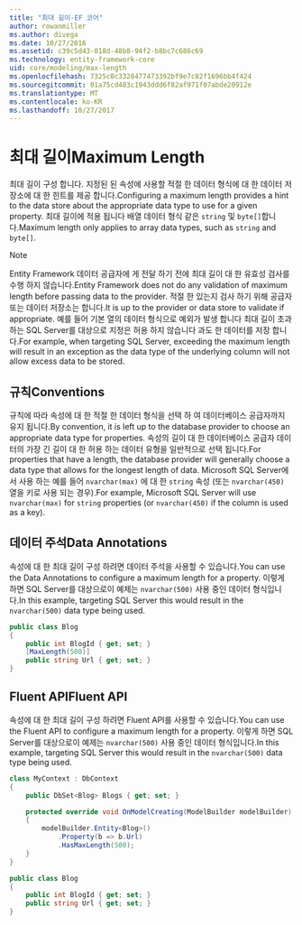 ```yaml
---
title: "최대 길이-EF 코어"
author: rowanmiller
ms.author: divega
ms.date: 10/27/2016
ms.assetid: c39c5d43-018d-48b8-94f2-b8bc7c686c69
ms.technology: entity-framework-core
uid: core/modeling/max-length
ms.openlocfilehash: 7325c0c3328477473392bf9e7c82f1696bb4f424
ms.sourcegitcommit: 01a75cd483c1943ddd6f82af971f07abde20912e
ms.translationtype: MT
ms.contentlocale: ko-KR
ms.lasthandoff: 10/27/2017
---
```

# <a name="maximum-length"></a><span data-ttu-id="f502d-102">최대 길이</span><span class="sxs-lookup"><span data-stu-id="f502d-102">Maximum Length</span></span>

<span data-ttu-id="f502d-103">최대 길이 구성 합니다. 지정된 된 속성에 사용할 적절 한 데이터 형식에 대 한 데이터 저장소에 대 한 힌트를 제공 합니다.</span><span class="sxs-lookup"><span data-stu-id="f502d-103">Configuring a maximum length provides a hint to the data store about the appropriate data type to use for a given property.</span></span> <span data-ttu-id="f502d-104">최대 길이에 적용 됩니다 배열 데이터 형식 같은 `string` 및 `byte[]`합니다.</span><span class="sxs-lookup"><span data-stu-id="f502d-104">Maximum length only applies to array data types, such as `string` and `byte[]`.</span></span>

> [!NOTE]  
> <span data-ttu-id="f502d-105">Entity Framework 데이터 공급자에 게 전달 하기 전에 최대 길이 대 한 유효성 검사를 수행 하지 않습니다.</span><span class="sxs-lookup"><span data-stu-id="f502d-105">Entity Framework does not do any validation of maximum length before passing data to the provider.</span></span> <span data-ttu-id="f502d-106">적절 한 있는지 검사 하기 위해 공급자 또는 데이터 저장소는 합니다.</span><span class="sxs-lookup"><span data-stu-id="f502d-106">It is up to the provider or data store to validate if appropriate.</span></span> <span data-ttu-id="f502d-107">예를 들어 기본 열의 데이터 형식으로 예외가 발생 합니다 최대 길이 초과 하는 SQL Server를 대상으로 지정은 허용 하지 않습니다 과도 한 데이터를 저장 합니다.</span><span class="sxs-lookup"><span data-stu-id="f502d-107">For example, when targeting SQL Server, exceeding the maximum length will result in an exception as the data type of the underlying column will not allow excess data to be stored.</span></span>

## <a name="conventions"></a><span data-ttu-id="f502d-108">규칙</span><span class="sxs-lookup"><span data-stu-id="f502d-108">Conventions</span></span>

<span data-ttu-id="f502d-109">규칙에 따라 속성에 대 한 적절 한 데이터 형식을 선택 하 여 데이터베이스 공급자까지 유지 됩니다.</span><span class="sxs-lookup"><span data-stu-id="f502d-109">By convention, it is left up to the database provider to choose an appropriate data type for properties.</span></span> <span data-ttu-id="f502d-110">속성의 길이 대 한 데이터베이스 공급자 데이터의 가장 긴 길이 대 한 허용 하는 데이터 유형을 일반적으로 선택 됩니다.</span><span class="sxs-lookup"><span data-stu-id="f502d-110">For properties that have a length, the database provider will generally choose a data type that allows for the longest length of data.</span></span> <span data-ttu-id="f502d-111">Microsoft SQL Server에서 사용 하는 예를 들어 `nvarchar(max)` 에 대 한 `string` 속성 (또는 `nvarchar(450)` 열을 키로 사용 되는 경우).</span><span class="sxs-lookup"><span data-stu-id="f502d-111">For example, Microsoft SQL Server will use `nvarchar(max)` for `string` properties (or `nvarchar(450)` if the column is used as a key).</span></span>

## <a name="data-annotations"></a><span data-ttu-id="f502d-112">데이터 주석</span><span class="sxs-lookup"><span data-stu-id="f502d-112">Data Annotations</span></span>

<span data-ttu-id="f502d-113">속성에 대 한 최대 길이 구성 하려면 데이터 주석을 사용할 수 있습니다.</span><span class="sxs-lookup"><span data-stu-id="f502d-113">You can use the Data Annotations to configure a maximum length for a property.</span></span> <span data-ttu-id="f502d-114">이렇게 하면 SQL Server를 대상으로이 예제는 `nvarchar(500)` 사용 중인 데이터 형식입니다.</span><span class="sxs-lookup"><span data-stu-id="f502d-114">In this example, targeting SQL Server this would result in the `nvarchar(500)` data type being used.</span></span>

<!-- [!code-csharp[Main](samples/core/Modeling/DataAnnotations/Samples/MaxLength.cs?highlight=4)] -->
``` csharp
public class Blog
{
    public int BlogId { get; set; }
    [MaxLength(500)]
    public string Url { get; set; }
}
```

## <a name="fluent-api"></a><span data-ttu-id="f502d-115">Fluent API</span><span class="sxs-lookup"><span data-stu-id="f502d-115">Fluent API</span></span>

<span data-ttu-id="f502d-116">속성에 대 한 최대 길이 구성 하려면 Fluent API를 사용할 수 있습니다.</span><span class="sxs-lookup"><span data-stu-id="f502d-116">You can use the Fluent API to configure a maximum length for a property.</span></span> <span data-ttu-id="f502d-117">이렇게 하면 SQL Server를 대상으로이 예제는 `nvarchar(500)` 사용 중인 데이터 형식입니다.</span><span class="sxs-lookup"><span data-stu-id="f502d-117">In this example, targeting SQL Server this would result in the `nvarchar(500)` data type being used.</span></span>

<!-- [!code-csharp[Main](samples/core/Modeling/FluentAPI/Samples/MaxLength.cs?highlight=7,8,9)] -->
``` csharp
class MyContext : DbContext
{
    public DbSet<Blog> Blogs { get; set; }

    protected override void OnModelCreating(ModelBuilder modelBuilder)
    {
        modelBuilder.Entity<Blog>()
            .Property(b => b.Url)
            .HasMaxLength(500);
    }
}

public class Blog
{
    public int BlogId { get; set; }
    public string Url { get; set; }
}
```
